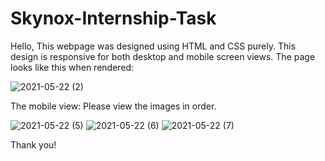 # Skynox-Internship-Task

Hello, 
This webpage was designed using HTML and CSS purely. This design is responsive for both desktop and mobile screen views. 
The page looks like this when rendered:

![2021-05-22 (2)](https://user-images.githubusercontent.com/70997462/119227184-555b4f00-bb2a-11eb-9bf6-d5a6be11614d.png)

The mobile view:
Please view the images in order.

![2021-05-22 (5)](https://user-images.githubusercontent.com/70997462/119227320-ecc0a200-bb2a-11eb-81df-18f3d53ccd32.png)
![2021-05-22 (6)](https://user-images.githubusercontent.com/70997462/119227327-f21dec80-bb2a-11eb-80c0-8e935139b9f0.png)
![2021-05-22 (7)](https://user-images.githubusercontent.com/70997462/119227333-f518dd00-bb2a-11eb-8af7-8a139076fad8.png)

Thank you!

